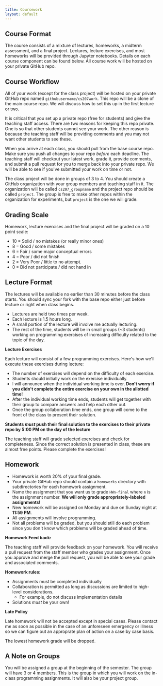 ```yaml
---
title: Coursework
layout: default
---
```


## Course Format

The course consists of a mixture of lectures, homeworks, a midterm assessment, 
and a final project.  Lectures, lecture exercises, and most homeworks will be 
provided through Jupyter notebooks.  Details on each course component can be 
found below.  All course work will be hosted on your private GitHub repo.

## Course Workflow

All of your work (except for the class project) will be hosted on your private 
GitHub repo named `githubusername/cs207work`.  This repo will be a clone of the 
main course repo.  We will discuss how to set this up in the first lecture or two.  

It is critical that you set up a private repo (free for students) and give the 
teaching staff access.  There are two reasons for keeping this repo private.  One 
is so that other students cannot see your work.  The other reason is because the 
teaching staff will be providing comments and you may not want other students to 
see these.

When you arrive at each class, you should pull from the base course repo.  Make 
sure you push all changes to your repo _before_ each deadline.  The teaching 
staff will checkout your latest work, grade it, provide comments, and submit a 
pull request for you to merge back into your private repo.  We will be able to 
see if you've submitted your work on time or not.

The class project will be done in groups of 3 to 4.  You should create a GitHub 
organization with your group members and teaching staff in it.  The organization 
will be called `cs207_groupname` and the project repo should be called `project`. 
The group is free to make other repos within the organization for experiments, but 
`project` is the one we will grade.

## Grading Scale 

Homework, lecture exercises and the final project will be graded on a 10 point scale: 

* 10 = Solid / no mistakes (or really minor ones)
* 8 = Good / some mistakes
* 6 = Fair / some major conceptual errors
* 4 = Poor / did not finish
* 2 = Very Poor / little to no attempt.
* 0 = Did not participate / did not hand in

## Lecture Format

The lectures will be available no earlier than 30 minutes before the class starts. 
You should sync your fork with the base repo either just before lecture or right 
when class begins.

* Lectures are held two times per week.
* Each lecture is 1.5 hours long.  
* A small portion of the lecture will involve me actually lecturing.  
* The rest of the time, students will be in small groups (~3 students) working on 
  programming exercises of increasing difficulty related to the topic of the day.

**Lecture Exercises**

Each lecture will consist of a few programming exercises.  Here's how we'll execute 
these exercises during lecture:

* The number of exercises will depend on the difficulty of each exercise.
* Students should initially work on the exercise individually. 
* I will announce when the individual working time is over.  **Don't worry if you 
  didn't complete the entire exercise on your own in the allotted time!** 
* After the individual working time ends, students will get together with their 
  group to compare answers and help each other out.
* Once the group collaboration time ends, one group will come to the front of 
  the class to present their solution.

**Students _must_ push their final solution to the exercises to their private repo 
  by 5:00 PM on the day of the lecture**

The teaching staff will grade selected exercises and check for completeness.  Since 
the correct solution is presented in class, these are almost free points.  Please 
complete the exercises!

## Homework

* Homework is worth 20% of your final grade.  
* Your private GitHub repo should contain a `homeworks` directory with 
  subdirectories for each homework assignment.
* Name the assignment that you want us to grade `HWn-final` where `n` is the 
  assignment number. **We will only grade appropriately-labeled assignments!**
* New homework will be assigned on Monday and due on Sunday night at **11:59 PM**.
* All assignments will involve programming.  
* Not all problems will be graded, but you should still do each problem 
  since you don't know which problems will be graded ahead of time.

**Homework Feed back:**

The teaching staff will provide feedback on your homework.  You will receive a 
pull request from the staff member who grades your assignment.  Once you approve 
and merge the pull request, you will be able to see your grade and associated 
comments.

**Homework rules:**

* Assignments must be completed individually
* Collaboration is permitted as long as discussions are limited to high-level 
  considerations.
  * For example, do not discuss implementation details
* Solutions _must_ be your own!

**Late Policy**

Late homework will not be accepted except in special cases.  Please contact me as 
soon as possible in the case of an unforeseen emergency or illness so we can figure 
out an approprate plan of action on a case by case basis.

The lowest homework grade will be dropped.

## A Note on Groups

You will be assigned a group at the beginning of the semester.  The group will have 
3 or 4 members.  This is the group in which you will work on the in-class programming 
assignments.  It will also be your project group.
